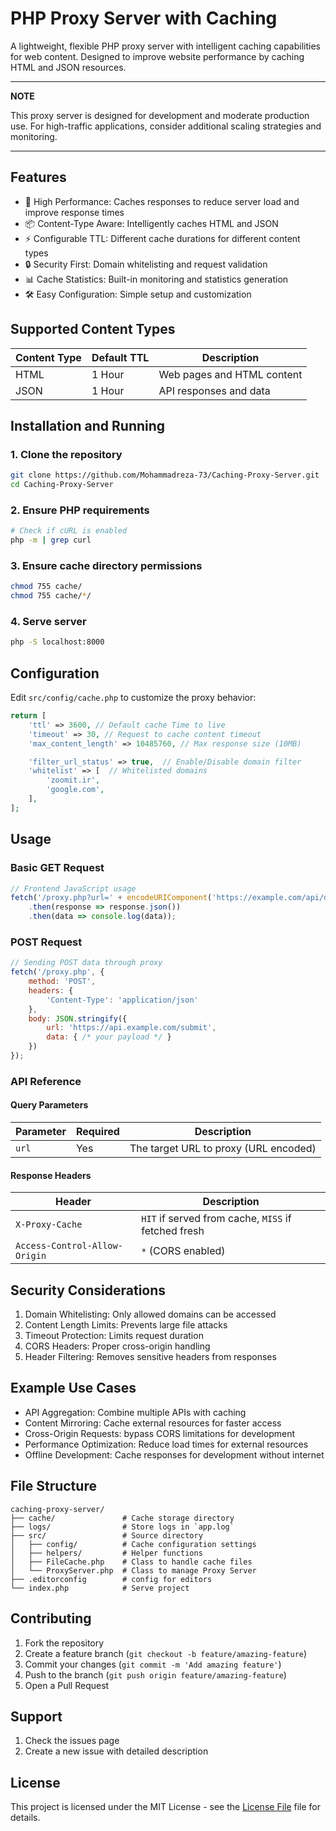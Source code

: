 # PHP Proxy Server with Caching

A lightweight, flexible PHP proxy server with intelligent caching capabilities for web content. Designed to improve website performance by caching HTML and JSON resources.

---
**NOTE**

This proxy server is designed for development and moderate production use. For high-traffic applications, consider additional scaling strategies and monitoring.

---

## Features

- 🚀 High Performance: Caches responses to reduce server load and improve response times
- 📦 Content-Type Aware: Intelligently caches HTML and JSON
- ⚡ Configurable TTL: Different cache durations for different content types
- 🔒 Security First: Domain whitelisting and request validation
- 📊 Cache Statistics: Built-in monitoring and statistics generation
- 🛠️ Easy Configuration: Simple setup and customization

## Supported Content Types

| Content Type | Default TTL |        Description         |
| ------------ | ----------- | -------------------------- |
| HTML         |   1 Hour    | Web pages and HTML content |
| JSON         |   1 Hour    | API responses and data     |

## Installation and Running

### 1. Clone the repository
``` bash
git clone https://github.com/Mohammadreza-73/Caching-Proxy-Server.git
cd Caching-Proxy-Server
```

### 2. Ensure PHP requirements
``` bash
# Check if cURL is enabled
php -m | grep curl
```

### 3. Ensure cache directory permissions
``` bash
chmod 755 cache/
chmod 755 cache/*/
```

### 4. Serve server
``` bash
php -S localhost:8000
```

## Configuration

Edit `src/config/cache.php` to customize the proxy behavior:
``` php
return [
    'ttl' => 3600, // Default cache Time to live
    'timeout' => 30, // Request to cache content timeout
    'max_content_length' => 10485760, // Max response size (10MB)

    'filter_url_status' => true,  // Enable/Disable domain filter
    'whitelist' => [  // Whitelisted domains
        'zoomit.ir',
        'google.com',
    ],
];
```

## Usage

### Basic GET Request
``` js
// Frontend JavaScript usage
fetch('/proxy.php?url=' + encodeURIComponent('https://example.com/api/data'))
    .then(response => response.json())
    .then(data => console.log(data));
```

### POST Request
``` js
// Sending POST data through proxy
fetch('/proxy.php', {
    method: 'POST',
    headers: {
        'Content-Type': 'application/json'
    },
    body: JSON.stringify({
        url: 'https://api.example.com/submit',
        data: { /* your payload */ }
    })
});
```

### API Reference

#### Query Parameters
| Parameter | Required |               Description             |
| --------- | -------- | ------------------------------------- |
| `url`     | Yes      | The target URL to proxy (URL encoded) |

#### Response Headers
|          Header               |                      Description                    |
| ----------------------------- | --------------------------------------------------- |
| `X-Proxy-Cache`               | `HIT` if served from cache, `MISS` if fetched fresh |
| `Access-Control-Allow-Origin` | `*` (CORS enabled)                                  |

## Security Considerations

1. Domain Whitelisting: Only allowed domains can be accessed
2. Content Length Limits: Prevents large file attacks
3. Timeout Protection: Limits request duration
4. CORS Headers: Proper cross-origin handling
5. Header Filtering: Removes sensitive headers from responses

## Example Use Cases

 - API Aggregation: Combine multiple APIs with caching
 - Content Mirroring: Cache external resources for faster access
 - Cross-Origin Requests: bypass CORS limitations for development
 - Performance Optimization: Reduce load times for external resources
 - Offline Development: Cache responses for development without internet

## File Structure

``` text
caching-proxy-server/
├── cache/               # Cache storage directory
├── logs/                # Store logs in `app.log`
├── src/                 # Source directory
│   ├── config/          # Cache configuration settings
│   ├── helpers/         # Helper functions
│   ├── FileCache.php    # Class to handle cache files
│   └── ProxyServer.php  # Class to manage Proxy Server
├── .editorconfig        # config for editors
└── index.php            # Serve project
```

## Contributing

1. Fork the repository
2. Create a feature branch (`git checkout -b feature/amazing-feature`)
3. Commit your changes (`git commit -m 'Add amazing feature'`)
4. Push to the branch (`git push origin feature/amazing-feature`)
5. Open a Pull Request

## Support

1. Check the issues page
2. Create a new issue with detailed description

## License

This project is licensed under the MIT License - see the [License File](LICENSE) file for details.